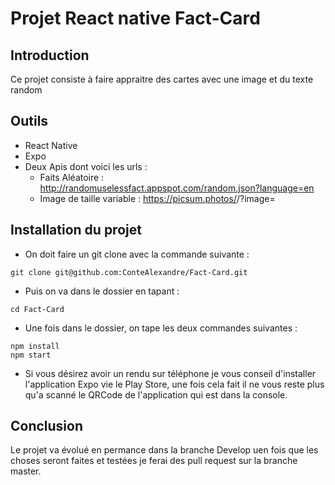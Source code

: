 # Projet React native Fact-Card

## Introduction
Ce projet consiste à faire appraitre des cartes avec une image et du texte random

## Outils
* React Native
* Expo
* Deux Apis dont voici les urls :
    * Faits Aléatoire : http://randomuselessfact.appspot.com/random.json?language=en
    * Image de taille variable : https://picsum.photos/<hauteur>/<largeur>?image=<unChiffreEntre1et1000>

## Installation du projet
* On doit faire un git clone avec la commande suivante :
````
git clone git@github.com:ConteAlexandre/Fact-Card.git
````  
* Puis on va dans le dossier en tapant :
````
cd Fact-Card
````
* Une fois dans le dossier, on tape les deux commandes suivantes :
````
npm install
npm start
````
* Si vous désirez avoir un rendu sur téléphone je vous conseil d'installer l'application
Expo vie le Play Store, une fois cela fait il ne vous reste plus qu'a scanné le 
QRCode de l'application qui est dans la console.

## Conclusion
Le projet va évolué en permance dans la branche Develop uen fois que les choses seront
faites et testées je ferai des pull request sur la branche master.